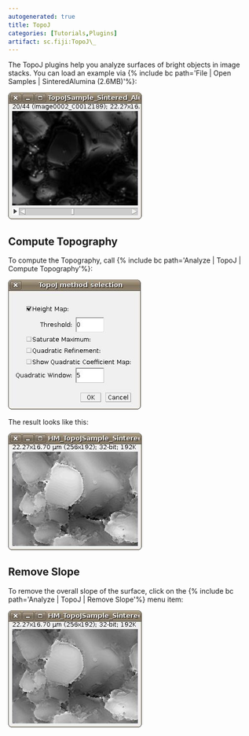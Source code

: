 ```yaml
---
autogenerated: true
title: TopoJ
categories: [Tutorials,Plugins]
artifact: sc.fiji:TopoJ\_
---
```


The TopoJ plugins help you analyze surfaces of bright objects in image stacks. You can load an example via {% include bc path='File | Open Samples | SinteredAlumina (2.6MB)'%}:

![](/media/plugins/topoj-sintered-alumina.jpg)

## Compute Topography

To compute the Topography, call {% include bc path='Analyze | TopoJ | Compute Topography'%}:

![](/media/plugins/topoj-dialog.jpg)

The result looks like this:

![](/media/plugins/topoj-computed-topography.jpg)

## Remove Slope

To remove the overall slope of the surface, click on the {% include bc path='Analyze | TopoJ | Remove Slope'%} menu item:

![](/media/plugins/topoj-remove-slope.jpg)

 
